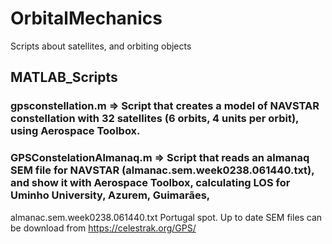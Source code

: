 # OrbitalMechanics
Scripts about satellites, and orbiting objects

## MATLAB_Scripts
  ### gpsconstellation.m               => Script that creates a model of NAVSTAR constellation with 32 satellites (6 orbits, 4 units per orbit), using Aerospace Toolbox.

  ### GPSConstelationAlmanaq.m         => Script that reads an almanaq SEM file for NAVSTAR (almanac.sem.week0238.061440.txt), and show it with Aerospace Toolbox, calculating LOS for Uminho University, Azurem, Guimarães,
  almanac.sem.week0238.061440.txt     Portugal spot. Up to date SEM files can be download from https://celestrak.org/GPS/

  
